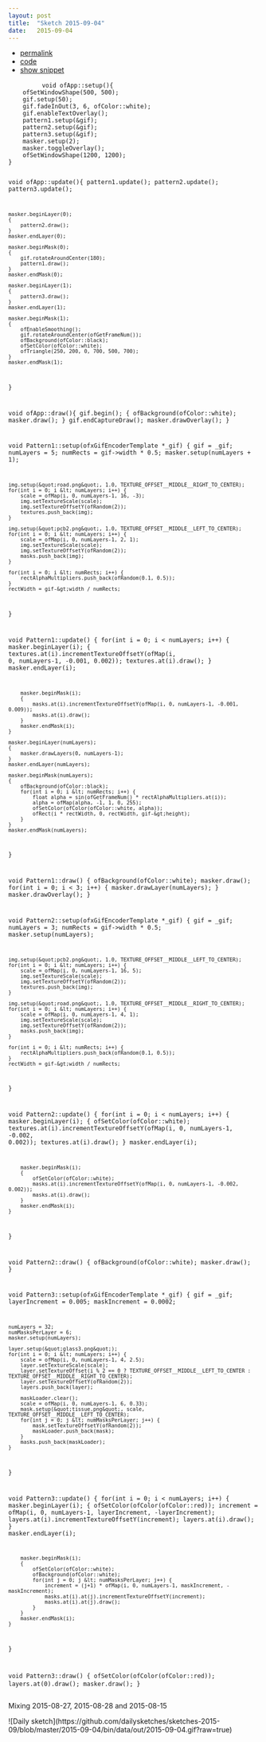 ```yaml
---
layout: post
title:  "Sketch 2015-09-04"
date:   2015-09-04
---
```

<div class="code">
    <ul>
		<li><a href="{% post_url 2015-09-04-sketch %}">permalink</a></li>
		<li><a href="https://github.com/dailysketches/sketches-2015-09/tree/master/2015-09-04">code</a></li>
		<li><a href="#" class="snippet-button">show snippet</a></li>
	</ul>
    <pre class="snippet">
        <code class="cpp">void ofApp::setup(){
    ofSetWindowShape(500, 500);
    gif.setup(50);
    gif.fadeInOut(3, 6, ofColor::white);
    gif.enableTextOverlay();
    pattern1.setup(&amp;gif);
    pattern2.setup(&amp;gif);
    pattern3.setup(&amp;gif);
    masker.setup(2);
    masker.toggleOverlay();
    ofSetWindowShape(1200, 1200);
}

void ofApp::update(){
    pattern1.update();
    pattern2.update();
    pattern3.update();
    
    masker.beginLayer(0);
    {
        pattern2.draw();
    }
    masker.endLayer(0);
    
    masker.beginMask(0);
    {
        gif.rotateAroundCenter(180);
        pattern1.draw();
    }
    masker.endMask(0);

    masker.beginLayer(1);
    {
        pattern3.draw();
    }
    masker.endLayer(1);
    
    masker.beginMask(1);
    {
        ofEnableSmoothing();
        gif.rotateAroundCenter(ofGetFrameNum());
        ofBackground(ofColor::black);
        ofSetColor(ofColor::white);
        ofTriangle(250, 200, 0, 700, 500, 700);
    }
    masker.endMask(1);
}

void ofApp::draw(){
    gif.begin();
    {
        ofBackground(ofColor::white);
        masker.draw();
    }
    gif.endCaptureDraw();
    masker.drawOverlay();
}

void Pattern1::setup(ofxGifEncoderTemplate *_gif) {
    gif = _gif;
    numLayers = 5;
    numRects = gif-&gt;width * 0.5;
    masker.setup(numLayers + 1);
    
    img.setup(&quot;road.png&quot;, 1.0, TEXTURE_OFFSET__MIDDLE__RIGHT_TO_CENTER);
    for(int i = 0; i &lt; numLayers; i++) {
        scale = ofMap(i, 0, numLayers-1, 16, -3);
        img.setTextureScale(scale);
        img.setTextureOffsetY(ofRandom(2));
        textures.push_back(img);
    }
    
    img.setup(&quot;pcb2.png&quot;, 1.0, TEXTURE_OFFSET__MIDDLE__LEFT_TO_CENTER);
    for(int i = 0; i &lt; numLayers; i++) {
        scale = ofMap(i, 0, numLayers-1, 2, 1);
        img.setTextureScale(scale);
        img.setTextureOffsetY(ofRandom(2));
        masks.push_back(img);
    }
    
    for(int i = 0; i &lt; numRects; i++) {
        rectAlphaMultipliers.push_back(ofRandom(0.1, 0.5));
    }
    rectWidth = gif-&gt;width / numRects;
}

void Pattern1::update() {
    for(int i = 0; i &lt; numLayers; i++) {
        masker.beginLayer(i);
        {
            textures.at(i).incrementTextureOffsetY(ofMap(i, 0, numLayers-1, -0.001, 0.002));
            textures.at(i).draw();
        }
        masker.endLayer(i);
        
        masker.beginMask(i);
        {
            masks.at(i).incrementTextureOffsetY(ofMap(i, 0, numLayers-1, -0.001, 0.009));
            masks.at(i).draw();
        }
        masker.endMask(i);
    }
    
    masker.beginLayer(numLayers);
    {
        masker.drawLayers(0, numLayers-1);
    }
    masker.endLayer(numLayers);
    
    masker.beginMask(numLayers);
    {
        ofBackground(ofColor::black);
        for(int i = 0; i &lt; numRects; i++) {
            float alpha = sin(ofGetFrameNum() * rectAlphaMultipliers.at(i));
            alpha = ofMap(alpha, -1, 1, 0, 255);
            ofSetColor(ofColor(ofColor::white, alpha));
            ofRect(i * rectWidth, 0, rectWidth, gif-&gt;height);
        }
    }
    masker.endMask(numLayers);
}

void Pattern1::draw() {
    ofBackground(ofColor::white);
    masker.draw();
    for(int i = 0; i &lt; 3; i++) {
        masker.drawLayer(numLayers);
    }
    masker.drawOverlay();
}

void Pattern2::setup(ofxGifEncoderTemplate *_gif) {
    gif = _gif;
    numLayers = 3;
    numRects = gif-&gt;width * 0.5;
    masker.setup(numLayers);
    
    img.setup(&quot;pcb2.png&quot;, 1.0, TEXTURE_OFFSET__MIDDLE__LEFT_TO_CENTER);
    for(int i = 0; i &lt; numLayers; i++) {
        scale = ofMap(i, 0, numLayers-1, 16, 5);
        img.setTextureScale(scale);
        img.setTextureOffsetY(ofRandom(2));
        textures.push_back(img);
    }
    
    img.setup(&quot;road.png&quot;, 1.0, TEXTURE_OFFSET__MIDDLE__RIGHT_TO_CENTER);
    for(int i = 0; i &lt; numLayers; i++) {
        scale = ofMap(i, 0, numLayers-1, 4, 1);
        img.setTextureScale(scale);
        img.setTextureOffsetY(ofRandom(2));
        masks.push_back(img);
    }
    
    for(int i = 0; i &lt; numRects; i++) {
        rectAlphaMultipliers.push_back(ofRandom(0.1, 0.5));
    }
    rectWidth = gif-&gt;width / numRects;
}

void Pattern2::update() {
    for(int i = 0; i &lt; numLayers; i++) {
        masker.beginLayer(i);
        {
            ofSetColor(ofColor::white);
            textures.at(i).incrementTextureOffsetY(ofMap(i, 0, numLayers-1, -0.002, 0.002));
            textures.at(i).draw();
        }
        masker.endLayer(i);
        
        masker.beginMask(i);
        {
            ofSetColor(ofColor::white);
            masks.at(i).incrementTextureOffsetY(ofMap(i, 0, numLayers-1, -0.002, 0.002));
            masks.at(i).draw();
        }
        masker.endMask(i);
    }
}

void Pattern2::draw() {
    ofBackground(ofColor::white);
    masker.draw();
}

void Pattern3::setup(ofxGifEncoderTemplate *_gif) {
    gif = _gif;
    layerIncrement = 0.005;
    maskIncrement = 0.0002;
    
    numLayers = 32;
    numMasksPerLayer = 6;
    masker.setup(numLayers);
    
    layer.setup(&quot;glass3.png&quot;);
    for(int i = 0; i &lt; numLayers; i++) {
        scale = ofMap(i, 0, numLayers-1, 4, 2.5);
        layer.setTextureScale(scale);
        layer.setTextureOffset(i % 2 == 0 ? TEXTURE_OFFSET__MIDDLE__LEFT_TO_CENTER : TEXTURE_OFFSET__MIDDLE__RIGHT_TO_CENTER);
        layer.setTextureOffsetY(ofRandom(2));
        layers.push_back(layer);
        
        maskLoader.clear();
        scale = ofMap(i, 0, numLayers-1, 6, 0.33);
        mask.setup(&quot;tissue.png&quot;, scale, TEXTURE_OFFSET__MIDDLE__LEFT_TO_CENTER);
        for(int j = 0; j &lt; numMasksPerLayer; j++) {
            mask.setTextureOffsetY(ofRandom(2));
            maskLoader.push_back(mask);
        }
        masks.push_back(maskLoader);
    }
}

void Pattern3::update() {
    for(int i = 0; i &lt; numLayers; i++) {
        masker.beginLayer(i);
        {
            ofSetColor(ofColor(ofColor::red));
            increment = ofMap(i, 0, numLayers-1, layerIncrement, -layerIncrement);
            layers.at(i).incrementTextureOffsetY(increment);
            layers.at(i).draw();
        }
        masker.endLayer(i);
        
        masker.beginMask(i);
        {
            ofSetColor(ofColor::white);
            ofBackground(ofColor::white);
            for(int j = 0; j &lt; numMasksPerLayer; j++) {
                increment = (j+1) * ofMap(i, 0, numLayers-1, maskIncrement, -maskIncrement);
                masks.at(i).at(j).incrementTextureOffsetY(increment);
                masks.at(i).at(j).draw();
            }
        }
        masker.endMask(i);
    }
}

void Pattern3::draw() {
    ofSetColor(ofColor(ofColor::red));
    layers.at(0).draw();
    masker.draw();
}</code>
    </pre>
</div>
<p class="description">Mixing 2015-08-27, 2015-08-28 and 2015-08-15</p>
![Daily sketch](https://github.com/dailysketches/sketches-2015-09/blob/master/2015-09-04/bin/data/out/2015-09-04.gif?raw=true)
